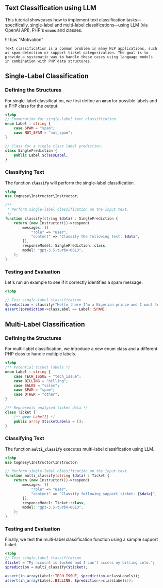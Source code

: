 ## Text Classification using LLM

This tutorial showcases how to implement text classification tasks—specifically, single-label and multi-label classifications—using LLM (via OpenAI API), PHP's **`enums`** and classes.

!!! tips "Motivation"

    Text classification is a common problem in many NLP applications, such as spam detection or support ticket categorization. The goal is to provide a systematic way to handle these cases using language models in combination with PHP data structures.




## Single-Label Classification

### Defining the Structures

For single-label classification, we first define an **`enum`** for possible labels and a PHP class for the output.

```php
<?php
// Enumeration for single-label text classification. 
enum Label : string {
    case SPAM = "spam";
    case NOT_SPAM = "not_spam";
}

// Class for a single class label prediction. 
class SinglePrediction {
    public Label $classLabel;
}
```


### Classifying Text

The function **`classify`** will perform the single-label classification.

```php
<?php
use Cognesy\Instructor\Instructor;

/**
 * Perform single-label classification on the input text. 
 */
function classify(string $data) : SinglePrediction {
    return (new Instructor())->respond(
        messages: [[
            "role" => "user",
            "content" => "Classify the following text: $data",
        ]],
        responseModel: SinglePrediction::class,
        model: "gpt-3.5-turbo-0613",
    );
}
```


### Testing and Evaluation

Let's run an example to see if it correctly identifies a spam message.

```php
<?php

// Test single-label classification
$prediction = classify("Hello there I'm a Nigerian prince and I want to give you money");
assert($prediction->classLabel == Label::SPAM);
```



## Multi-Label Classification

### Defining the Structures

For multi-label classification, we introduce a new enum class and a different PHP class to handle multiple labels.

```php
<?php
/** Potential ticket labels */
enum Label : string {
    case TECH_ISSUE = "tech_issue";
    case BILLING = "billing";
    case SALES = "sales";
    case SPAM = "spam";
    case OTHER = "other";
}

/** Represents analysed ticket data */
class Ticket {
    /** @var Label[] */
    public array $ticketLabels = [];
}
```


### Classifying Text

The function **`multi_classify`** executes multi-label classification using LLM.

```php
<?php
use Cognesy\Instructor\Instructor;

// Perform single-label classification on the input text.
function multi_classify(string $data) : Ticket {
    return (new Instructor())->respond(
        messages: [[
            "role" => "user",
            "content" => "Classify following support ticket: {$data}",
        ]],
        responseModel: Ticket::class,
        model: "gpt-3.5-turbo-0613",
    );
}
```

### Testing and Evaluation

Finally, we test the multi-label classification function using a sample support ticket.

```php
<?php
// Test single-label classification
$ticket = "My account is locked and I can't access my billing info.";
$prediction = multi_classify($ticket);

assert(in_array(Label::TECH_ISSUE, $prediction->classLabels));
assert(in_array(Label::BILLING, $prediction->classLabels));
```

